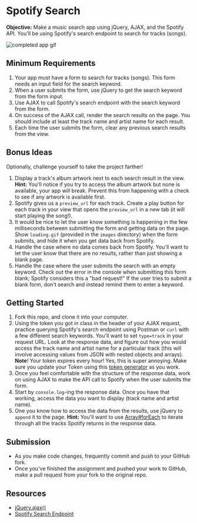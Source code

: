 # Spotify Search

**Objective:** Make a music search app using jQuery, AJAX, and the Spotify API. You'll be using Spotify's search endpoint to search for tracks (songs).


![completed app gif](https://cloud.githubusercontent.com/assets/3254910/13961403/b3549c56-f019-11e5-86ad-c1814cf7b6c5.gif)


## Minimum Requirements

1. Your app must have a form to search for tracks (songs). This form needs an input field for the search keyword.
2. When a user submits the form, use jQuery to get the search keyword from the form input.
3. Use AJAX to call Spotify's search endpoint with the search keyword from the form.
4. On success of the AJAX call, render the search results on the page. You should include at least the track name and artist name for each result.
5. Each time the user submits the form, clear any previous search results from the view.

## Bonus Ideas

Optionally, challenge yourself to take the project farther!

1. Display a track's album artwork next to each search result in the view. **Hint:** You'll notice if you try to access the album artwork but none is available, your app will break. Prevent this from happening with a check to see if any artwork is available first.
2. Spotify gives us a `preview_url` for each track. Create a play button for each track in your view that opens the `preview_url` in a new tab (it will start playing the song!).
3. It would be nice to let the user know something is happening in the few milliseconds between submitting the form and getting data on the page. Show `loading.gif` (provided in the `images` directory) when the form submits, and hide it when you get data back from Spotify.
4. Handle the case where no data comes back from Spotify. You'll want to let the user know that there are no results, rather than just showing a blank page.
5. Handle the case where the user submits the search with an empty keyword. Check out the error in the console when submitting this form blank; Spotify considers this a "bad request!" If the user tries to submit a blank form, don't search and instead remind them to enter a keyword.


## Getting Started

1. Fork this repo, and clone it into your computer.
2. Using the token you got in class in the header of your AJAX request, practice querying Spotify's search endpoint using Postman or `curl` with a few different search keywords. You'll want to set `type=track` in your request URL. Look at the response data, and figure out how you would access the track name and artist name for a particular track (this will involve accessing values from JSON with nested objects and arrays).<br>
**Note**! Your token expires every hour! Yes, this is super annoying. Make sure you update your Token using this [token generator](https://spotify-token-finder.herokuapp.com/) as you work.
3. Once you feel comfortable with the structure of the response data, work on using AJAX to make the API call to Spotify when the user submits the form.
4. Start by `console.log`-ing the response data. Once you have that working, access the data you want to display (track name and artist name).
5. One you know how to access the data from the results, use jQuery to `append` it to the page. **Hint:** You'll want to use <a href="https://developer.mozilla.org/en-US/docs/Web/JavaScript/Reference/Global_Objects/Array/forEach" target="_blank">Array#forEach</a> to iterate through all the tracks Spotify returns in the response data.

## Submission

* As you make code changes, frequently commit and push to your GitHub fork.
* Once you've finished the assignment and pushed your work to GitHub, make a pull request from your fork to the original repo.

## Resources

* <a href="https://api.jquery.com/jquery.ajax" target="_blank">jQuery.ajax()</a>
* <a href="https://developer.spotify.com/web-api/search-item" target="_blank">Spotify Search Endpoint</a>
